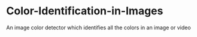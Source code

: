 # Color-Identification-in-Images
An image color detector which identifies all the colors in an image or video
